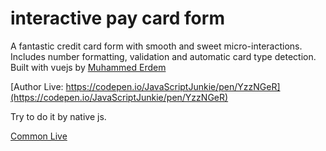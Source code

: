 # interactive pay card form

A fantastic credit card form with smooth and sweet micro-interactions. Includes number formatting, validation and automatic card type detection. Built with vuejs by [Muhammed Erdem](https://github.com/muhammed/interactive-card)

[Author Live: https://codepen.io/JavaScriptJunkie/pen/YzzNGeR](https://codepen.io/JavaScriptJunkie/pen/YzzNGeR)

Try to do it by native js.

[Common Live](https://bcherepakha.github.io/Interactive-pay-card-form/)
